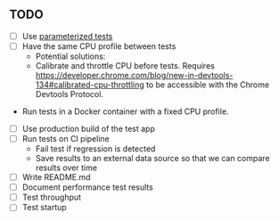 ## TODO

- [ ] Use [parameterized tests](https://playwright.dev/docs/test-parameterize)
- [ ] Have the same CPU profile between tests
  - Potential solutions:
  - Calibrate and throttle CPU before tests. Requires https://developer.chrome.com/blog/new-in-devtools-134#calibrated-cpu-throttling to be accessible with the Chrome Devtools Protocol.
- Run tests in a Docker container with a fixed CPU profile.
- [ ] Use production build of the test app
- [ ] Run tests on CI pipeline
  - Fail test if regression is detected
  - Save results to an external data source so that we can compare results over time
- [ ] Write README.md
- [ ] Document performance test results
- [ ] Test throughput
- [ ] Test startup
